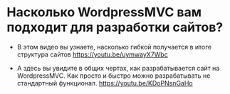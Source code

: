 # Насколько WordpressMVC вам подходит для разработки сайтов?

- В этом видео вы узнаете, насколько гибкой получается в итоге структура сайтов https://youtu.be/uymwayX7Wbc

- А здесь вы увидите в общих чертах, как разрабатывается сайт на WordpressMVC. Как просто и быстро можно разрабатывать не стандартный функционал. https://youtu.be/KDoPNsnGaHo

